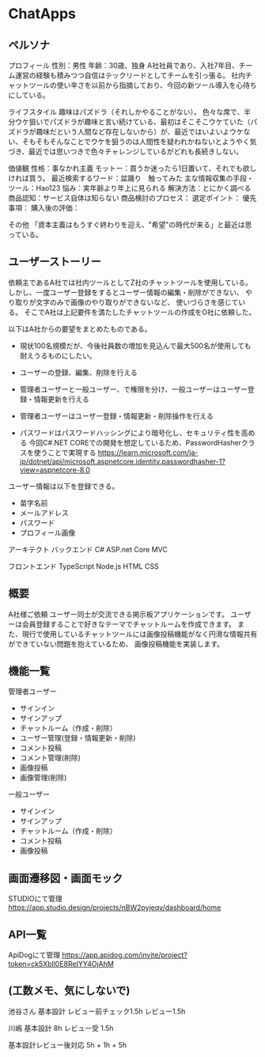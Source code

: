 # ChatApps

## ペルソナ

プロフィール
性別：男性
年齢：30歳、独身
A社社員であり、入社7年目、チーム運営の経験も積みつつ自信はテックリードとしてチームを引っ張る。
社内チャットツールの使い辛さを以前から指摘しており、今回の新ツール導入を心待ちにしている。

ライフスタイル
趣味はパズドラ（それしかやることがない）。
色々な席で、半分ウケ狙いでパズドラが趣味と言い続けている、最初はそこそこウケていた（パズドラが趣味だという人間など存在しないから）が、最近ではいよいよウケない、そもそもそんなことでウケを狙うのは人間性を疑われかねないとようやく気づき、最近では思いつきで色々チャレンジしているがどれも長続きしない。

価値観
性格：事なかれ主義
モットー：買うか迷ったら1日置いて、それでも欲しければ買う。
最近検索するワード：盆踊り　触ってみた
主な情報収集の手段・ツール：Hao123
悩み：実年齢より年上に見られる
解決方法：とにかく調べる
商品認知：サービス自体は知らない
商品検討のプロセス：
選定ポイント：
優先事項：
購入後の評価：

その他
「資本主義はもうすぐ終わりを迎え、"希望"の時代が来る」と最近は思っている。

## ユーザーストーリー

依頼主であるA社では社内ツールとしてZ社のチャットツールを使用している。
しかし、一度ユーザー登録をするとユーザー情報の編集・削除ができない、
やり取りが文字のみで画像のやり取りができないなど、
使いづらさを感じている。
そこでA社は上記要件を満たしたチャットツールの作成をO社に依頼した。

以下はA社からの要望をまとめたものである。

- 現状100名規模だが、今後社員数の増加を見込んで最大500名が使用しても耐えうるものにしたい。

- ユーザーの登録、編集、削除を行える
- 管理者ユーザーと一般ユーザー、で権限を分け、一般ユーザーはユーザー登録・情報更新を行える
- 管理者ユーザーはユーザー登録・情報更新・削除操作を行える
- パスワードはパスワードハッシングにより暗号化し、セキュリティ性を高める
 今回C#.NET COREでの開発を想定しているため、PasswordHasherクラスを使うことで実現する
 <https://learn.microsoft.com/ja-jp/dotnet/api/microsoft.aspnetcore.identity.passwordhasher-1?view=aspnetcore-8.0>

ユーザー情報は以下を登録できる。

- 苗字名前
- メールアドレス
- パスワード
- プロフィール画像

アーキテクト
バックエンド
C#
ASP.net Core MVC

フロントエンド
TypeScript
Node.js
HTML
CSS

## 概要

A社様ご依頼
ユーザー同士が交流できる掲示板アプリケーションです。
ユーザーは会員登録することで好きなテーマでチャットルームを作成できます。
また、現行で使用しているチャットツールには画像投稿機能がなく円滑な情報共有ができていない問題を抱えているため、
画像投稿機能を実装します。

## 機能一覧

管理者ユーザー

- サインイン
- サインアップ
- チャットルーム（作成・削除）
- ユーザー管理(登録・情報更新・削除)
- コメント投稿
- コメント管理(削除)
- 画像投稿
- 画像管理(削除)

一般ユーザー

- サインイン
- サインアップ
- チャットルーム（作成・削除）
- コメント投稿
- 画像投稿

## 画面遷移図・画面モック

STUDIOにて管理
<https://app.studio.design/projects/nBW2pyjeqv/dashboard/home>

## API一覧

ApiDogにて管理
<https://app.apidog.com/invite/project?token=ck5Xbll0E8ReIYY4OjAhM>

## (工数メモ、気にしないで)

池谷さん
基本設計
レビュー前チェック1.5h
レビュー1.5h

川嶋
基本設計 8h
レビュー受 1.5h

基本設計レビュー後対応 5h + 1h + 5h
